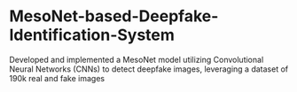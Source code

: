 # MesoNet-based-Deepfake-Identification-System
Developed and implemented a MesoNet model utilizing Convolutional Neural Networks (CNNs) to detect deepfake images, leveraging a dataset of 190k real and fake images
